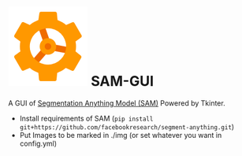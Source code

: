 #  ![](./icon.png) SAM-GUI
A GUI of [Segmentation Anything Model (SAM)](https://github.com/facebookresearch/segment-anything) Powered by Tkinter.
* Install requirements of SAM (`pip install git+https://github.com/facebookresearch/segment-anything.git`)
* Put Images to be marked in ./img (or set whatever you want in config.yml)

